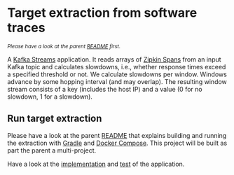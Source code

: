 # Target extraction from software traces

<sub>*Please have a look at the parent [README](../README.md) first.*</sub>

A [Kafka Streams](https://kafka.apache.org/documentation/streams/) application. 
It reads arrays of [Zipkin Spans](https://zipkin.io/zipkin/2.11.0/zipkin/zipkin2/Span.html) 
from an input Kafka topic and calculates slowdowns, i.e., whether response times exceed a specified threshold or not.
We calculate slowdowns per window. Windows advance by some hopping interval (and may overlap).
The resulting window stream consists of a key (includes the host IP) and a value (0 for no slowdown, 1 for a slowdown). 

## Run target extraction

Please have a look at the parent [README](../README.md) that explains building and running the extraction with
[Gradle](https://gradle.org/) and [Docker Compose](https://docs.docker.com/compose/).
This project will be built as part the parent a multi-project.

Have a look at the [implementation](./src/main/java/pg/streaming/target/extraction/TargetExtractionKafkaStreams.java)
and [test](./src/test/java/pg/streaming/target/extraction/TargetExtractionKafkaStreamsTest.java) of the application.
